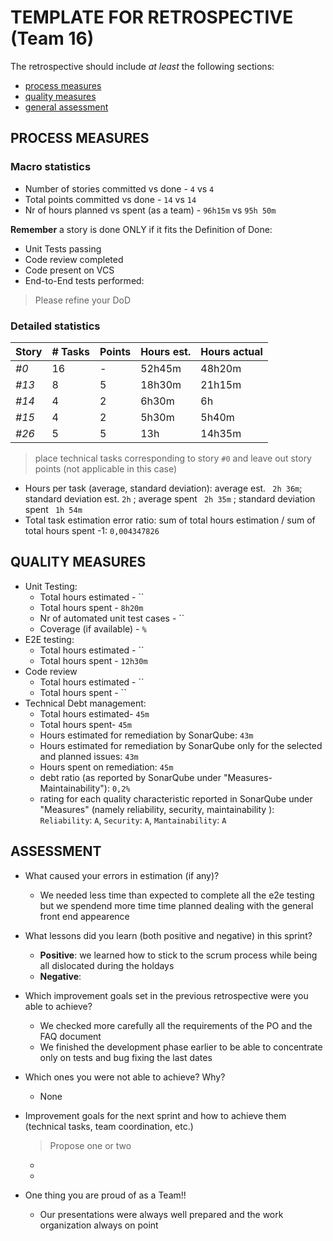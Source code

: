 TEMPLATE FOR RETROSPECTIVE (Team 16)
=====================================

The retrospective should include _at least_ the following
sections:

- [process measures](#process-measures)
- [quality measures](#quality-measures)
- [general assessment](#assessment)

## PROCESS MEASURES 

### Macro statistics

- Number of stories committed vs done - `4` vs `4`
- Total points committed vs done - `14` vs `14`
- Nr of hours planned vs spent (as a team) - `96h15m` vs `95h 50m`

**Remember**  a story is done ONLY if it fits the Definition of Done:
 
- Unit Tests passing
- Code review completed
- Code present on VCS
- End-to-End tests performed: 

> Please refine your DoD 

### Detailed statistics

| Story  | # Tasks | Points | Hours est. | Hours actual |
|--------|---------|--------|------------|--------------|
| _#0_   |   16      |    -   |     52h45m       |        48h20m      |
| _#13_   |    8     |    5   |      18h30m      |       21h15m       |
| _#14_   |      4   |    2   |       6h30m     |        6h      |
| _#15_   |    4     |     2  |       5h30m     |    5h40m          |
| _#26_   |     5    |    5   |       13h     |       14h35m       |


> place technical tasks corresponding to story `#0` and leave out story points (not applicable in this case)

- Hours per task (average, standard deviation): average est. `` 2h 36m``; standard deviation est. `` 2h `` ; average spent `` 2h 35m`` ; standard deviation spent `` 1h 54m``
- Total task estimation error ratio: sum of total hours estimation / sum of total hours spent -1: `0,004347826`

  
## QUALITY MEASURES 

- Unit Testing:
  - Total hours estimated - `` 
  - Total hours spent - `8h20m`
  - Nr of automated unit test cases - ``
  - Coverage (if available) - `%`
- E2E testing:
  - Total hours estimated - ``
  - Total hours spent - `12h30m`
- Code review 
  - Total hours estimated - ``
  - Total hours spent - ``
- Technical Debt management:
  - Total hours estimated- `45m`
  - Total hours spent- `45m`
  - Hours estimated for remediation by SonarQube: `43m`
  - Hours estimated for remediation by SonarQube only for the selected and planned issues: `43m` 
  - Hours spent on remediation: `45m` 
  - debt ratio (as reported by SonarQube under "Measures-Maintainability"): `0,2%`
  - rating for each quality characteristic reported in SonarQube under "Measures" (namely reliability, security, maintainability ): `Reliability`: `A`, `Security`: `A`, `Mantainability`: `A`
  


## ASSESSMENT

- What caused your errors in estimation (if any)?
  - We needed less time than expected to complete all the e2e testing but we spendend more time time planned dealing with the general front end appearence
- What lessons did you learn (both positive and negative) in this sprint?
  - **Positive**: we learned how to stick to the scrum process while being all dislocated during the holdays
  - **Negative**: 

- Which improvement goals set in the previous retrospective were you able to achieve? 
  - We checked more carefully all the requirements of the PO and the FAQ document
  - We finished the development phase earlier to be able to concentrate only on tests and bug fixing the last dates
  
- Which ones you were not able to achieve? Why?
  - None

- Improvement goals for the next sprint and how to achieve them (technical tasks, team coordination, etc.)
  > Propose one or two
  - 
  - 

- One thing you are proud of as a Team!!
  - Our presentations were always well prepared and the work organization always on point